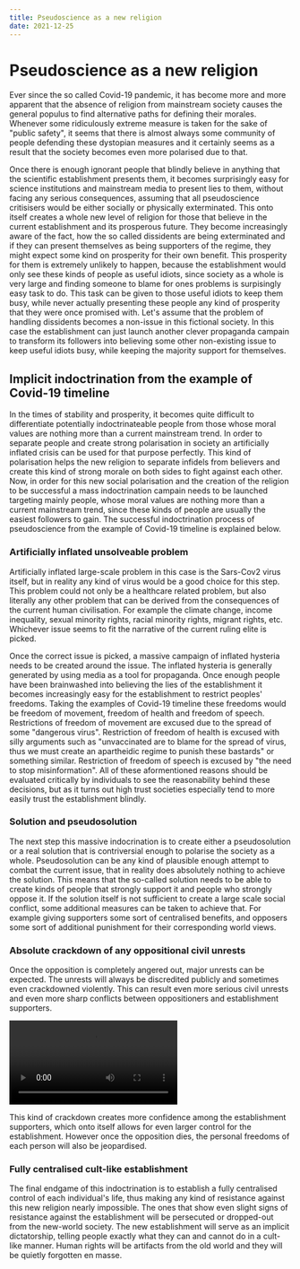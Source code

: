 ```yaml
---
title: Pseudoscience as a new religion
date: 2021-12-25
---
```


# Pseudoscience as a new religion

Ever since the so called Covid-19 pandemic, it has become more and more apparent that the absence of religion
from mainstream society causes the general populus to find alternative paths for defining their morales. Whenever
some ridiculously extreme measure is taken for the sake of "public safety", it seems that there is almost always 
some community of people defending these dystopian measures and it certainly seems as a result that the society 
becomes even more polarised due to that. 

Once there is enough ignorant people that blindly believe in anything that the scientific establishment presents them, it 
becomes surprisingly easy for science institutions and mainstream media to present lies to them, without facing any serious
consequences, assuming that all pseudoscience critisisers would be either socially or physically exterminated. This onto itself
creates a whole new level of religion for those that believe in the current establishment and its prosperous future. They become
increasingly aware of the fact, how the so called dissidents are being exterminated and if they can present themselves as being
supporters of the regime, they might expect some kind on prosperity for their own benefit. This prosperity for them is extremely 
unlikely to happen, because the establishment would only see these kinds of people as useful idiots, since society as a whole is 
very large and finding someone to blame for ones problems is surpisingly easy task to do. This task can be given to those useful 
idiots to keep them busy, while never actually presenting these people any kind of prosperity that they were once promised with. 
Let's assume that the problem of handling dissidents becomes a non-issue in this fictional society. In this case the establishment 
can just launch another clever propaganda campain to transform its followers into believing some other non-existing issue to keep
useful idiots busy, while keeping the majority support for themselves.


## Implicit indoctrination from the example of Covid-19 timeline

In the times of stability and prosperity, it becomes quite difficult to differentiate potentially indoctrinateable people from
those whose moral values are nothing more than a current mainstream trend. In order to separate people and create strong 
polarisation in society an artificially inflated crisis can be used for that purpose perfectly. This kind of polarisation helps
the new religion to separate infidels from believers and create this kind of strong morale on both sides to fight against each 
other. Now, in order for this new social polarisation and the creation of the religion to be successful a mass 
indoctrination campain needs to be launched targeting mainly people, whose moral values are nothing more than a current mainstream
trend, since these kinds of people are usually the easiest followers to gain. The successful indoctrination process of pseudoscience from 
the example of Covid-19 timeline is explained below.


### Artificially inflated unsolveable problem

Artificially inflated large-scale problem in this case is the Sars-Cov2 virus itself, but in reality any kind of virus would be a good 
choice for this step. This problem could not only be a healthcare related problem, but also literally any other problem that can be 
derived from the consequences of the current human civilisation. For example the climate change, income inequality, sexual minority 
rights, racial minority rights, migrant rights, etc. Whichever issue seems to fit the narrative of the current ruling elite is picked.

Once the correct issue is picked, a massive campaign of inflated hysteria needs to be created around the issue. The inflated hysteria is
generally generated by using media as a tool for propaganda. Once enough people have been brainwashed into believing the lies of the 
establishment it becomes increasingly easy for the establishment to restrict peoples' freedoms. Taking the examples of Covid-19 timeline
these freedoms would be freedom of movement, freedom of health and freedom of speech. Restrictions of freedom of movement are excused due
to the spread of some "dangerous virus". Restriction of freedom of health is excused with silly arguments such as "unvaccinated are to blame
for the spread of virus, thus we must create an apartheidic regime to punish these bastards" or something similar. Restriction of freedom 
of speech is excused by "the need to stop misinformation". All of these aformentioned reasons should be evaluated critically by individuals
to see the reasonability behind these decisions, but as it turns out high trust societies especially tend to more easily trust the 
establishment blindly.


### Solution and pseudosolution

The next step this massive indocrination is to create either a pseudosolution or a real solution that is contriversial enough to polarise 
the society as a whole. Pseudosolution can be any kind of plausible enough attempt to combat the current issue, that in reality does 
absolutely nothing to achieve the solution. This means that the so-called solution needs to be able to create kinds of people that strongly 
support it and people who strongly oppose it. If the solution itself is not sufficient to create a large scale social conflict, some 
additional measures can be taken to achieve that. For example giving supporters some sort of centralised benefits, and opposers some sort
of additional punishment for their corresponding world views. 


### Absolute crackdown of any oppositional civil unrests

Once the opposition is completely angered out, major unrests can be expected. The unrests will always be discredited publicly and 
sometimes even crackdowned violently. This can result even more serious civil unrests and even more sharp conflicts between oppositioners
and establishment supporters. 

![Covid-19 riots in the Netherlands are another examples of sharp conflicts between oppositioners and the establishment](/videos/netherlands.webm)

This kind of crackdown creates more confidence among the establishment supporters, which onto itself allows for even larger control
for the establishment. However once the opposition dies, the personal freedoms of each person will also be jeopardised.


### Fully centralised cult-like establishment

The final endgame of this indoctrination is to establish a fully centralised control of each individual's life, thus making any kind of
resistance against this new religion nearly impossible. The ones that show even slight signs of resistance against the establishment 
will be persecuted or dropped-out from the new-world society. The new establishment will serve as an implicit dictatorship, telling people
exactly what they can and cannot do in a cult-like manner. Human rights will be artifacts from the old world and they will be quietly 
forgotten en masse.
